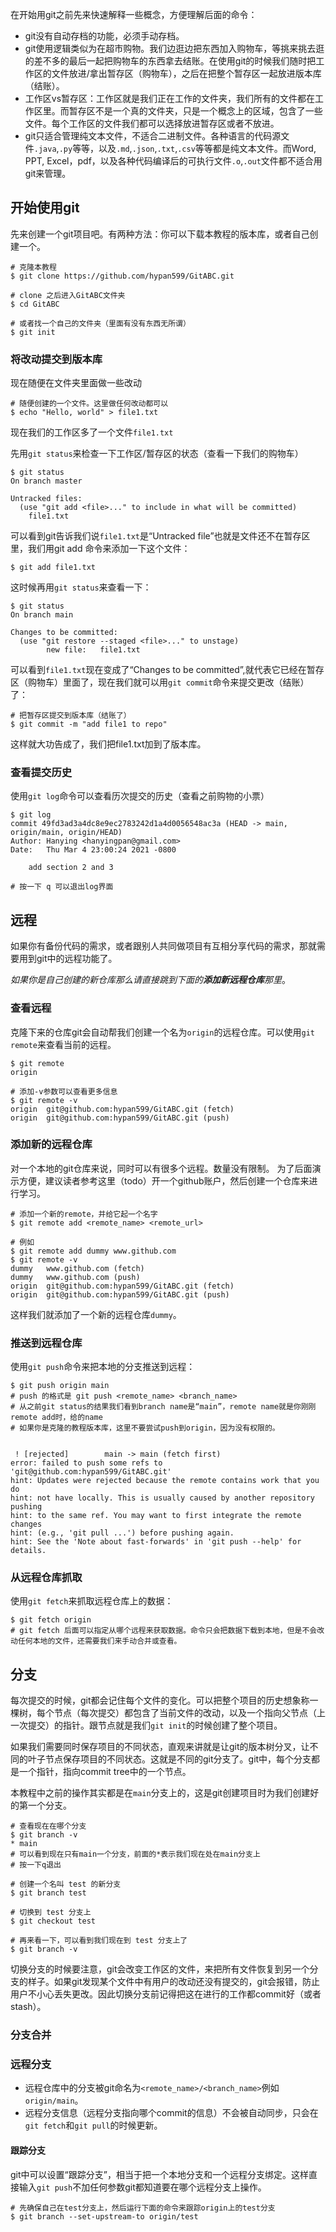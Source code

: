 在开始用git之前先来快速解释一些概念，方便理解后面的命令：
- git没有自动存档的功能，必须手动存档。
- git使用逻辑类似为在超市购物。我们边逛边把东西加入购物车，等挑来挑去逛的差不多的最后一起把购物车的东西拿去结账。在使用git的时候我们随时把工作区的文件放进/拿出暂存区（购物车），之后在把整个暂存区一起放进版本库（结账）。
- 工作区vs暂存区：工作区就是我们正在工作的文件夹，我们所有的文件都在工作区里。而暂存区不是一个真的文件夹，只是一个概念上的区域，包含了一些文件。每个工作区的文件我们都可以选择放进暂存区或者不放进。
- git只适合管理纯文本文件，不适合二进制文件。各种语言的代码源文件`.java`,`.py`等等，以及`.md`,`.json`,`.txt`,`.csv`等等都是纯文本文件。而Word, PPT, Excel，pdf，以及各种代码编译后的可执行文件`.o`,`.out`文件都不适合用git来管理。

## 开始使用git

先来创建一个git项目吧。有两种方法：你可以下载本教程的版本库，或者自己创建一个。
``` shell
# 克隆本教程
$ git clone https://github.com/hypan599/GitABC.git

# clone 之后进入GitABC文件夹
$ cd GitABC
```
``` shell
# 或者找一个自己的文件夹（里面有没有东西无所谓）
$ git init
```

### 将改动提交到版本库

现在随便在文件夹里面做一些改动
``` shell
# 随便创建的一个文件。这里做任何改动都可以
$ echo "Hello, world" > file1.txt
```
现在我们的工作区多了一个文件`file1.txt`

先用`git status`来检查一下工作区/暂存区的状态（查看一下我们的购物车）
```shell
$ git status
On branch master

Untracked files:
  (use "git add <file>..." to include in what will be committed)
	file1.txt
```
可以看到git告诉我们说`file1.txt`是“Untracked file”也就是文件还不在暂存区里，我们用git add 命令来添加一下这个文件：
``` shell
$ git add file1.txt
```

这时候再用`git status`来查看一下：
```
$ git status
On branch main

Changes to be committed:
  (use "git restore --staged <file>..." to unstage)
        new file:   file1.txt
```

可以看到`file1.txt`现在变成了“Changes to be committed”,就代表它已经在暂存区（购物车）里面了，现在我们就可以用`git commit`命令来提交更改（结账）了：

``` shell
# 把暂存区提交到版本库（结账了）
$ git commit -m "add file1 to repo"
```

这样就大功告成了，我们把file1.txt加到了版本库。

### 查看提交历史

使用`git log`命令可以查看历次提交的历史（查看之前购物的小票）
```shell
$ git log
commit 49fd3ad3a4dc8e9ec2783242d1a4d0056548ac3a (HEAD -> main, origin/main, origin/HEAD)
Author: Hanying <hanyingpan@gmail.com>
Date:   Thu Mar 4 23:00:24 2021 -0800

    add section 2 and 3

# 按一下 q 可以退出log界面
```

## 远程

如果你有备份代码的需求，或者跟别人共同做项目有互相分享代码的需求，那就需要用到git中的远程功能了。

*如果你是自己创建的新仓库那么请直接跳到下面的**添加新远程仓库**那里*。

### 查看远程

克隆下来的仓库git会自动帮我们创建一个名为`origin`的远程仓库。可以使用`git remote`来查看当前的远程。
```
$ git remote
origin

# 添加-v参数可以查看更多信息
$ git remote -v
origin  git@github.com:hypan599/GitABC.git (fetch)
origin  git@github.com:hypan599/GitABC.git (push)
```

### 添加新的远程仓库

对一个本地的git仓库来说，同时可以有很多个远程。数量没有限制。
为了后面演示方便，建议读者参考这里（todo）开一个github账户，然后创建一个仓库来进行学习。
```
# 添加一个新的remote，并给它起一个名字
$ git remote add <remote_name> <remote_url>

# 例如
$ git remote add dummy www.github.com
$ git remote -v
dummy   www.github.com (fetch)
dummy   www.github.com (push)
origin  git@github.com:hypan599/GitABC.git (fetch)
origin  git@github.com:hypan599/GitABC.git (push)
```
这样我们就添加了一个新的远程仓库`dummy`。

### 推送到远程仓库

使用`git push`命令来把本地的分支推送到远程：
```shell
$ git push origin main
# push 的格式是 git push <remote_name> <branch_name>
# 从之前git status的结果我们看到branch name是“main”，remote name就是你刚刚remote add时，给的name
# 如果你是克隆的教程版本库，这里不要尝试push到origin，因为没有权限的。


 ! [rejected]        main -> main (fetch first)
error: failed to push some refs to 'git@github.com:hypan599/GitABC.git'
hint: Updates were rejected because the remote contains work that you do
hint: not have locally. This is usually caused by another repository pushing
hint: to the same ref. You may want to first integrate the remote changes
hint: (e.g., 'git pull ...') before pushing again.
hint: See the 'Note about fast-forwards' in 'git push --help' for details.
```

### 从远程仓库抓取

使用`git fetch`来抓取远程仓库上的数据：
```shell
$ git fetch origin
# git fetch 后面可以指定从哪个远程来获取数据。命令只会把数据下载到本地，但是不会改动任何本地的文件，还需要我们来手动合并或查看。
```

## 分支

每次提交的时候，git都会记住每个文件的变化。可以把整个项目的历史想象称一棵树，每个节点（每次提交）都包含了当前文件的改动，以及一个指向父节点（上一次提交）的指针。跟节点就是我们`git init`的时候创建了整个项目。

如果我们需要同时保存项目的不同状态，直观来讲就是让git的版本树分叉，让不同的叶子节点保存项目的不同状态。这就是不同的git分支了。git中，每个分支都是一个指针，指向commit tree中的一个节点。

本教程中之前的操作其实都是在`main`分支上的，这是git创建项目时为我们创建好的第一个分支。

``` shell
# 查看现在在哪个分支
$ git branch -v
* main
# 可以看到现在只有main一个分支，前面的*表示我们现在处在main分支上
# 按一下q退出

# 创建一个名叫 test 的新分支
$ git branch test

# 切换到 test 分支上
$ git checkout test

# 再来看一下，可以看到我们现在到 test 分支上了
$ git branch -v
```
切换分支的时候要注意，git会改变工作区的文件，来把所有文件恢复到另一个分支的样子。如果git发现某个文件中有用户的改动还没有提交的，git会报错，防止用户不小心丢失更改。因此切换分支前记得把这在进行的工作都commit好（或者stash）。

### 分支合并

### 远程分支

- 远程仓库中的分支被git命名为`<remote_name>/<branch_name>`例如`origin/main`。
- 远程分支信息（远程分支指向哪个commit的信息）不会被自动同步，只会在`git fetch`和`git pull`的时候更新。

#### 跟踪分支

git中可以设置“跟踪分支”，相当于把一个本地分支和一个远程分支绑定。这样直接输入`git push`不加任何参数git都知道要在哪个远程分支上操作。
```
# 先确保自己在test分支上，然后运行下面的命令来跟踪origin上的test分支
$ git branch --set-upstream-to origin/test
```